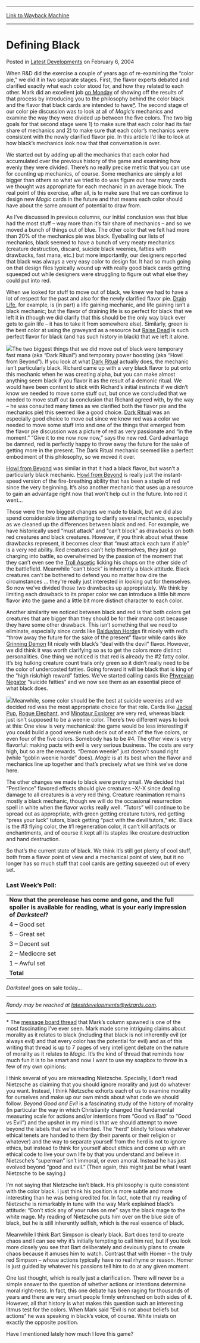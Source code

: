 
---
[Link to Wayback Machine](https://web.archive.org/web/20150328034454/http://magic.wizards.com/en/articles/archive/latest-developments/defining-black-2004-02-06)

[_metadata_:generator]:- "Drupal 7 (http://drupal.org)"
[_metadata_:node]:- "288391"
[_metadata_:publish_date]:- "2004-02-06"
[_metadata_:source]:- "div-main-content"
[_metadata_:title]:- "Defining Black"
[_metadata_:wayback_capture_timestamp]:- "2015-03-28 03:44:54"
[_metadata_:wayback_raw_url]:- "https://web.archive.org/web/20150328034454id_/http://magic.wizards.com/en/articles/archive/latest-developments/defining-black-2004-02-06"
[_metadata_:wayback_url]:- "http://magic.wizards.com/en/articles/archive/latest-developments/defining-black-2004-02-06"
---


Defining Black
==============



 Posted in [Latest Developments](/en/articles/columns/latest-developments-archive)
 on February 6, 2004 










When R&D did the exercise a couple of years ago of re-examining the “color pie,” we did it in two separate stages. First, the flavor experts debated and clarified exactly what each color stood for, and how they related to each other. Mark did an excellent job [on Monday](http://archive.wizards.com/Magic/Magazine/Article.aspx?x=mtgcom/daily/mr109) of showing off the results of that process by introducing you to the philosophy behind the color black and the flavor that black cards are intended to have[\*](http://archive.wizards.com/Magic/magazine/Article.aspx?x=mtgcom/daily/rb109#footnote). The second stage of our color pie discussion was to look at all of *Magic’s* mechanics and examine the way they were divided up between the five colors. The two big goals for that second stage were 1) to make sure that each color had its fair share of mechanics and 2) to make sure that each color’s mechanics were consistent with the newly clarified flavor pie. In this article I’d like to look at how black’s mechanics look now that that conversation is over.


We started out by adding up all the mechanics that each color had accumulated over the previous history of the game and examining how evenly they were divided. There’s no really precise metric that you can use for counting up mechanics, of course. Some mechanics are simply a lot bigger than others so what we tried to do was figure out how many cards we thought was appropriate for each mechanic in an average block. The real point of this exercise, after all, is to make sure that we can continue to design new *Magic* cards in the future and that means each color should have about the same amount of potential to draw from.


As I’ve discussed in previous columns, our initial conclusion was that blue had the most stuff – way more than it’s fair share of mechanics – and so we moved a bunch of things out of blue. The other color that we felt had more than 20% of the mechanics pie was black. Eyeballing our lists of mechanics, black seemed to have a bunch of very meaty mechanics (creature destruction, discard, suicide black weenies, fatties with drawbacks, fast mana, etc.) but more importantly, our designers reported that black was always a very easy color to design for. It had so much going on that design files typically wound up with really good black cards getting squeezed out while designers were struggling to figure out what else they could put into red.


When we looked for stuff to move out of black, we knew we had to have a lot of respect for the past and also for the newly clarified flavor pie. [Drain Life](http://gatherer.wizards.com/Pages/Card/Details.aspx?name=Drain+Life), for example, is (in part) a life gaining mechanic, and life gaining isn’t a black mechanic; but the flavor of draining life is so perfect for black that we left it in (though we did clarify that this should be the only way black ever gets to gain life – it has to take it from somewhere else). Similarly, green is the best color at using the graveyard as a resource but [Raise Dead](http://gatherer.wizards.com/Pages/Card/Details.aspx?name=Raise+Dead) is such perfect flavor for black (and has such history in black) that we left it alone.


![](https://media.wizards.com/legacy/global/images/mtgcom_daily_rb109_pic1_en.jpg)The two biggest things that we did move out of black were temporary fast mana (aka “Dark Ritual”) and temporary power boosting (aka “Howl from Beyond”). If you look at what [Dark Ritual](http://gatherer.wizards.com/Pages/Card/Details.aspx?name=Dark+Ritual) actually does, the mechanic isn’t particularly black. Richard came up with a very black flavor to put onto this mechanic when he was creating alpha, but you can make almost anything seem black if you flavor it as the result of a demonic ritual. We would have been content to stick with Richard’s initial instincts if we didn’t know we needed to move some stuff out, but once we concluded that we needed to move stuff out (a conclusion that Richard agreed with, by the way – he was consulted many times as we clarified both the flavor pie and the mechanics pie) this seemed like a good choice. [Dark Ritual](http://gatherer.wizards.com/Pages/Card/Details.aspx?name=Dark+Ritual) was an especially good choice to move out since we knew red was a color we needed to move some stuff into and one of the things that emerged from the flavor pie discussion was a picture of red as very passionate and “in the moment.” “Give it to me now now now,” says the new red. Card advantage be damned, red is perfectly happy to throw away the future for the sake of getting more in the present. The Dark Ritual mechanic seemed like a perfect embodiment of this philosophy, so we moved it over.


[Howl from Beyond](http://gatherer.wizards.com/Pages/Card/Details.aspx?name=Howl+from+Beyond) was similar in that it had a black flavor, but wasn’t a particularly black mechanic. [Howl from Beyond](http://gatherer.wizards.com/Pages/Card/Details.aspx?name=Howl+from+Beyond) is really just the instant-speed version of the fire-breathing ability that has been a staple of red since the very beginning. It’s also another mechanic that uses up a resource to gain an advantage right now that won’t help out in the future. Into red it went…


Those were the two biggest changes we made to black, but we did also spend considerable time attempting to clarify several mechanics, especially as we cleaned up the differences between black and red. For example, we have historically used “must attack” and “can’t block” as drawbacks on both red creatures and black creatures. However, if you think about what these drawbacks represent, it becomes clear that “must attack each turn if able” is a very red ability. Red creatures can’t help themselves, they just go charging into battle, so overwhelmed by the passion of the moment that they can’t even see the [Troll Ascetic](http://gatherer.wizards.com/Pages/Card/Details.aspx?name=Troll+Ascetic) licking his chops on the other side of the battlefield. Meanwhile “can’t block” is inherently a black attitude. Black creatures can’t be bothered to defend you no matter how dire the circumstances … they’re really just interested in looking out for themselves. So now we’ve divided those two drawbacks up appropriately. We think by limiting each drawback to its proper color we can introduce a little bit more flavor into the game and a little bit more distinct character to each color.


Another similarity we noticed between black and red is that both colors get creatures that are bigger than they should be for their mana cost because they have some other drawback. This isn’t something that we need to eliminate, especially since cards like [Balduvian Horde](http://gatherer.wizards.com/Pages/Card/Details.aspx?name=Balduvian+Horde)s fit nicely with red’s “throw away the future for the sake of the present” flavor while cards like [Grinning Demon](http://gatherer.wizards.com/Pages/Card/Details.aspx?name=Grinning+Demon) fit nicely with black’s “deal with the devil” flavor. However, we did think it was worth clarifying so as to get the colors more distinct personalities. One thing we noticed is that red is already the #2 fatty color. It’s big hulking creature count trails only green so it didn’t really need to be the color of undercosted fatties. Going forward it will be black that is king of the “high risk/high reward” fatties. We’ve started calling cards like [Phyrexian Negator](http://gatherer.wizards.com/Pages/Card/Details.aspx?name=Phyrexian+Negator) “suicide fatties” and we now see them as an essential piece of what black does.


![](https://media.wizards.com/legacy/global/images/mtgcom_daily_rb109_pic2_en.jpg)Meanwhile, some color should be the best at suicide weenies and we decided red was the most appropriate choice for that role. Cards like [Jackal Pup](http://gatherer.wizards.com/Pages/Card/Details.aspx?name=Jackal+Pup), [Rogue Elephant](http://gatherer.wizards.com/Pages/Card/Details.aspx?name=Rogue+Elephant), and [Minotaur Explorer](http://gatherer.wizards.com/Pages/Card/Details.aspx?name=Minotaur+Explorer) are very red, whereas black just isn’t supposed to be a weenie color. There’s two different ways to look at this: One view is very mechanical: the game would be less interesting if you could build a good weenie rush deck out of each of the five colors, or even four of the five colors. Somebody has to be #4. The other view is very flavorful: making pacts with evil is very serious business. The costs are very high, but so are the rewards. “Demon weenie” just doesn’t sound right (while “goblin weenie horde” does). *Magic* is at its best when the flavor and mechanics line up together and that’s precisely what we think we’ve done here.


The other changes we made to black were pretty small. We decided that “Pestilence” flavored effects should give creatures –X/-X since dealing damage to all creatures is a very red thing. Creature reanimation remains mostly a black mechanic, though we will do the occasional resurrection spell in white when the flavor works really well. “Tutors” will continue to be spread out as appropriate, with green getting creature tutors, red getting “press your luck” tutors, black getting “pact with the devil tutors,” etc. Black is the #3 flying color, the #1 regeneration color, it can’t kill artifacts or enchantments, and of course it kept all its staples like creature destruction and hand destruction.


So that’s the current state of black. We think it’s still got plenty of cool stuff, both from a flavor point of view and a mechanical point of view, but it no longer has so much stuff that cool cards are getting squeezed out of every set.


### Last Week’s Poll:





|  |
| --- |
| **Now that the prerelease has come and gone, and the full spoiler is available for reading, what is your early impression of *Darksteel*?** |
| 4 – Good set | 4493 | 39.1% |
| 5 – Great set | 3073 | 26.8% |
| 3 – Decent set | 2362 | 20.6% |
| 2 – Mediocre set | 1011 | 8.8% |
| 1 – Awful set | 541 | 4.7% |
| **Total** | **11480** | **100.0%** |


*Darksteel* goes on sale today...




---

*Randy may be reached at latestdevelopments@wizards.com.*




---



\* The [message board thread](http://boards1.wizards.com/showthread.php?s=&threadid=173779) that Mark’s column spawned is one of the most fascinating I’ve ever seen. Mark made some intriguing claims about morality as it relates to black (including that black is not inherently evil (or always evil) and that every color has the potential for evil) and as of this writing that thread is up to 7 pages of very intelligent debate on the nature of morality as it relates to *Magic*. It’s the kind of thread that reminds how much fun it is to be smart and now I want to use my soapbox to throw in a few of my own opinions:


I think several of you are misreading Nietzsche. Specially, I don’t read Nietzsche as claiming that you should ignore morality and just do whatever you want. Instead, I think Nietzsche exhorts each of us to examine morality for ourselves and make up our own minds about what code we should follow. *Beyond Good and Evil* is a fascinating study of the history of morality (in particular the way in which Christianity changed the fundamental measuring scale for actions and/or intentions from “Good vs Bad” to “Good vs Evil”) and the upshot in my mind is that we should attempt to move beyond the labels that we’ve inherited. The “herd” blindly follows whatever ethical tenets are handed to them (by their parents or their religion or whatever) and the way to separate yourself from the herd is not to ignore ethics, but instead to think for yourself about ethics and come up with an ethical code to live your own life by that you understand and believe in. Nietzsche’s “superman” isn’t immoral, or even amoral. Instead he has just evolved beyond “good and evil.” (Then again, this might just be what I want Nietzsche to be saying.)


I’m not saying that Nietzsche isn’t black. His philosophy is quite consistent with the color black. I just think his position is more subtle and more interesting than he was being credited for. In fact, note that my reading of Nietzsche is remarkably in tune with the way Mark explained black’s attitude: “Don’t stick any of your rules on me” says the black mage to the white mage. My reading of Nietzsche puts him over on the blue side of black, but he is still inherently selfish, which is the real essence of black.


Meanwhile I think Bart Simpson is clearly black. Bart does tend to create chaos and I can see why it’s initially tempting to call him red, but if you look more closely you see that Bart deliberately and deviously plans to create chaos because it amuses him to watch. Contrast that with Homer – the truly red Simpson – whose actions typically have no real rhyme or reason. Homer is just guided by whatever his passions tell him to do at any given moment.


One last thought, which is really just a clarification. There will never be a simple answer to the question of whether actions or intentions determine moral right-ness. In fact, this one debate has been raging for thousands of years and there are very smart people firmly entrenched on both sides of it. However, all that history is what makes this question such an interesting litmus test for the colors. When Mark said “Evil is not about beliefs but actions” he was speaking in black’s voice, of course. White insists on exactly the opposite position.


Have I mentioned lately how much I love this game?









